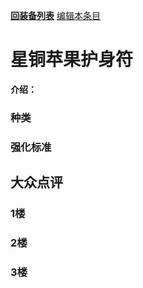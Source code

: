[**回装备列表**](index.md)  [编辑本条目](https://github.com/GuguTown/Wiki/edit/main/equip/苹果.md) 
# 星铜苹果护身符
 **介绍：** 
### 种类

### 强化标准


## 大众点评
### 1楼 

### 2楼 

### 3楼 
